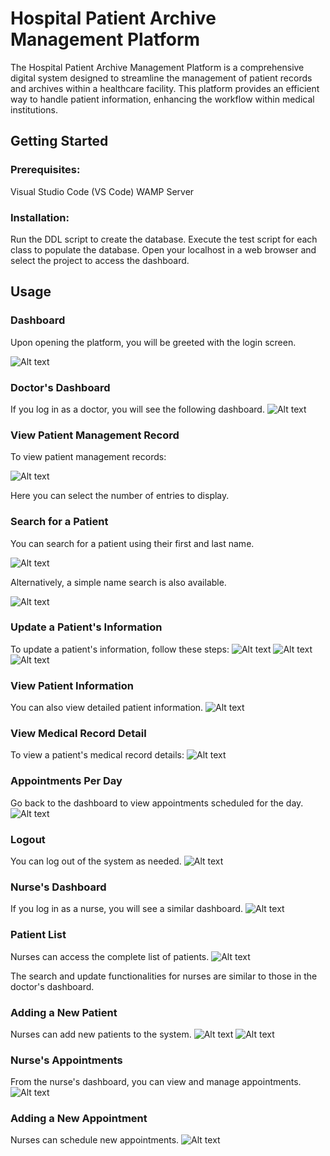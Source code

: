 # Hospital Patient Archive Management Platform


The Hospital Patient Archive Management Platform is a comprehensive digital system designed to streamline the management of patient records and archives within a healthcare facility. This platform provides an efficient way to handle patient information, enhancing the workflow within medical institutions.
## Getting Started 
### Prerequisites: 
Visual Studio Code (VS Code)
WAMP Server
### Installation: 
Run the DDL script to create the database.
Execute the test script for each class to populate the database.
Open your localhost in a web browser and select the project to access the dashboard.

## Usage  
### Dashboard  
Upon opening the platform, you will be greeted with the login screen.

![Alt text](Demo/login.png)


### Doctor's Dashboard  

If you log in as a doctor, you will see the following dashboard.
![Alt text](Demo/doctorDash.png)

 ### View Patient Management Record  
To view patient management records:

![Alt text](Demo/viewPatient.png)

Here you can select the number of entries to display.

### Search for a Patient 


You can search for a patient using their first and last name.

![Alt text](Demo/search.png)


Alternatively, a simple name search is also available.


![Alt text](Demo/search1.png)

 ### Update a Patient's Information  
To update a patient's information, follow these steps:
![Alt text](Demo/update1.png)
![Alt text](Demo/update2.png)
![Alt text](Demo/update3.png)

### View Patient Information 
You can also view detailed patient information.
![Alt text](Demo/view.png)


### View Medical Record Detail 
To view a patient's medical record details:
![Alt text](Demo/viewRecord.png)



### Appointments Per Day 
Go back to the dashboard to view appointments scheduled for the day.
![Alt text](Demo/appDay.png)
 ### Logout 
You can log out of the system as needed.
![Alt text](Demo/logout.png)

### Nurse's Dashboard 
If you log in as a nurse, you will see a similar dashboard.
![Alt text](Demo/nurseDash.png)


### Patient List 
Nurses can access the complete list of patients.
![Alt text](Demo/patientList.png)

The search and update functionalities for nurses are similar to those in the doctor's dashboard.
### Adding a New Patient 
Nurses can add new patients to the system.
![Alt text](Demo/addPatient1.png)
![Alt text](Demo/addPatient2.png)


### Nurse's Appointments 
From the nurse's dashboard, you can view and manage appointments.
![Alt text](Demo/appNurse.png)
### Adding a New Appointment 
Nurses can schedule new appointments.
![Alt text](Demo/addApp.png)

